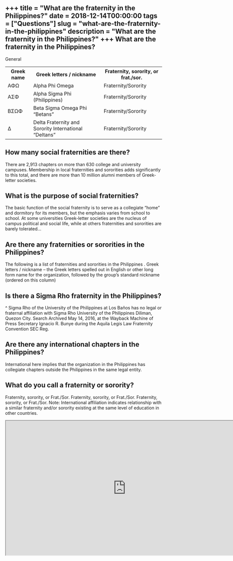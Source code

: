 +++
title = "What are the fraternity in the Philippines?"
date = 2018-12-14T00:00:00
tags = ["Questions"]
slug = "what-are-the-fraternity-in-the-philippines"
description = "What are the fraternity in the Philippines?"
+++
What are the fraternity in the Philippines?
-------------------------------------------

General

<table><tr><th>Greek name</th><th>Greek letters / nickname</th><th>Fraternity, sorority, or frat./sor.</th></tr><tr><td>ΑΦΩ</td><td>Alpha Phi Omega</td><td>Fraternity/Sorority</td></tr><tr><td>ΑΣΦ</td><td>Alpha Sigma Phi (Philippines)</td><td>Fraternity/Sorority</td></tr><tr><td>ΒΣΩΦ</td><td>Beta Sigma Omega Phi “Betans”</td><td>Fraternity/Sorority</td></tr><tr><td>Δ</td><td>Delta Fraternity and Sorority International “Deltans”</td><td>Fraternity/Sorority</td></tr></table>

How many social fraternities are there?
---------------------------------------

There are 2,913 chapters on more than 630 college and university campuses. Membership in local fraternities and sororities adds significantly to this total, and there are more than 10 million alumni members of Greek-letter societies.

What is the purpose of social fraternities?
-------------------------------------------

The basic function of the social fraternity is to serve as a collegiate “home” and dormitory for its members, but the emphasis varies from school to school. At some universities Greek-letter societies are the nucleus of campus political and social life, while at others fraternities and sororities are barely tolerated…

Are there any fraternities or sororities in the Philippines?
------------------------------------------------------------

The following is a list of fraternities and sororities in the Philippines . Greek letters / nickname – the Greek letters spelled out in English or other long form name for the organization, followed by the group’s standard nickname (ordered on this column)

Is there a Sigma Rho fraternity in the Philippines?
---------------------------------------------------

^ Sigma Rho of the University of the Philippines at Los Baños has no legal or fraternal affiliation with Sigma Rho University of the Philippines Diliman, Quezon City. Search Archived May 14, 2016, at the Wayback Machine of Press Secretary Ignacio R. Bunye during the Aquila Legis Law Fraternity Convention SEC Reg.

Are there any international chapters in the Philippines?
--------------------------------------------------------

International here implies that the organization in the Philippines has collegiate chapters outside the Philippines in the same legal entity.

What do you call a fraternity or sorority?
------------------------------------------

Fraternity, sorority, or Frat./Sor. Fraternity, sorority, or Frat./Sor. Fraternity, sorority, or Frat./Sor. Note: International affiliation indicates relationship with a similar fraternity and/or sorority existing at the same level of education in other countries.

<iframe allow="accelerometer; autoplay; clipboard-write; encrypted-media; gyroscope; picture-in-picture" allowfullscreen="" class="__youtube_prefs__  epyt-is-override  no-lazyload" data-no-lazy="1" data-origheight="433" data-origwidth="770" data-skipgform_ajax_framebjll="" height="433" id="_ytid_75173" loading="lazy" src="https://www.youtube.com/embed/TZArshdTwVY?enablejsapi=1&autoplay=0&cc_load_policy=0&cc_lang_pref=&iv_load_policy=1&loop=0&modestbranding=0&rel=1&fs=1&playsinline=0&autohide=2&theme=dark&color=red&controls=1&" title="YouTube player" width="770"></iframe>